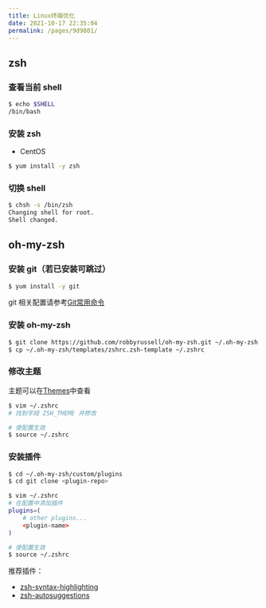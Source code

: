 ```yaml
---
title: Linux终端优化
date: 2021-10-17 22:35:04
permalink: /pages/9d9801/
---
```



## zsh
### 查看当前 shell
```sh
$ echo $SHELL
/bin/bash
```

### 安装 zsh
- CentOS
```sh
$ yum install -y zsh
```

### 切换 shell
```sh
$ chsh -s /bin/zsh
Changing shell for root.
Shell changed.
```

## oh-my-zsh
### 安装 git（若已安装可跳过）
```sh
$ yum install -y git
```
git 相关配置请参考[Git常用命令](/pages/49b5fe/)

### 安装 oh-my-zsh
```sh
$ git clone https://github.com/robbyrussell/oh-my-zsh.git ~/.oh-my-zsh
$ cp ~/.oh-my-zsh/templates/zshrc.zsh-template ~/.zshrc
```

### 修改主题
主题可以在[Themes](https://github.com/ohmyzsh/ohmyzsh/wiki/Themes)中查看

```sh
$ vim ~/.zshrc
# 找到字段 ZSH_THEME 并修改

# 使配置生效
$ source ~/.zshrc
```

### 安装插件
```sh
$ cd ~/.oh-my-zsh/custom/plugins
$ cd git clone <plugin-repo>

$ vim ~/.zshrc
# 在配置中添加插件
plugins=( 
    # other plugins...
    <plugin-name>
)

# 使配置生效
$ source ~/.zshrc
```

推荐插件：
- [zsh-syntax-highlighting](https://github.com/zsh-users/zsh-syntax-highlighting/blob/master/INSTALL.md)
- [zsh-autosuggestions](https://github.com/zsh-users/zsh-autosuggestions/blob/master/INSTALL.md)
